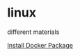 # linux
different materials


[Install Docker Package](./Tasks_Docker/Task001_Install_Docker_Package.md) 
